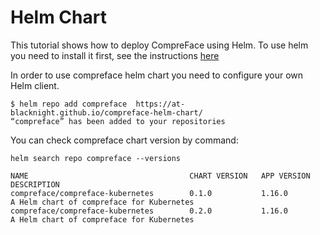 # Helm Chart
This tutorial shows how to deploy CompreFace using Helm. To use helm you need to install it first, see the instructions [here](https://helm.sh/docs/intro/install/)

In order to use compreface helm chart you need to configure your own Helm client.

```commandline
$ helm repo add compreface  https://at-blacknight.github.io/compreface-helm-chart/
“compreface” has been added to your repositories
```

You can check compreface chart version by command:
```commandline
helm search repo compreface --versions

NAME                                    CHART VERSION   APP VERSION     DESCRIPTION                              
compreface/compreface-kubernetes        0.1.0           1.16.0          A Helm chart of compreface for Kubernetes
compreface/compreface-kubernetes        0.2.0           1.16.0          A Helm chart of compreface for Kubernetes

```
